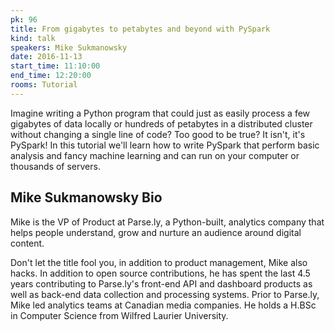 ```yaml
---
pk: 96
title: From gigabytes to petabytes and beyond with PySpark
kind: talk
speakers: Mike Sukmanowsky
date: 2016-11-13
start_time: 11:10:00
end_time: 12:20:00
rooms: Tutorial
---
```


Imagine writing a Python program that could just as easily process a few gigabytes of data locally or hundreds of petabytes in a distributed cluster without changing a single line of code? Too good to be true? It isn't, it's PySpark! In this tutorial we'll learn how to write PySpark that perform basic analysis and fancy machine learning and can run on your computer or thousands of servers.

## Mike Sukmanowsky Bio

Mike is the VP of Product at Parse.ly, a Python-built, analytics company that helps people understand, grow and nurture an audience around digital content.

Don't let the title fool you, in addition to product management, Mike also hacks. In addition to open source contributions, he has spent the last 4.5 years contributing to Parse.ly's front-end API and dashboard products as well as back-end data collection and processing systems. Prior to Parse.ly, Mike led analytics teams at Canadian media companies. He holds a H.BSc in Computer Science from Wilfred Laurier University.